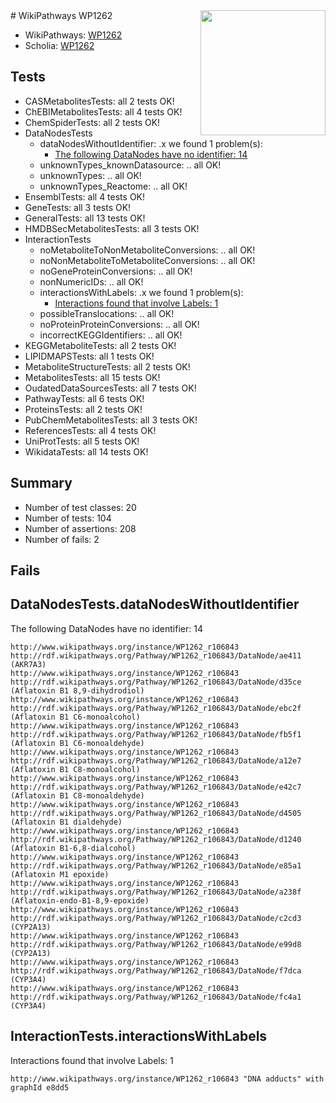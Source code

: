 <img style="float: right; width: 200px" src="https://upload.wikimedia.org/wikipedia/commons/thumb/8/83/Wplogo_with_text_500.png/640px-Wplogo_with_text_500.png" />
# WikiPathways WP1262

* WikiPathways: [WP1262](https://new.wikipathways.org/pathways/WP1262)
* Scholia: [WP1262](https://scholia.toolforge.org/wikipathways/WP1262)
## Tests
* CASMetabolitesTests: all 2 tests OK!
* ChEBIMetabolitesTests: all 4 tests OK!
* ChemSpiderTests: all 2 tests OK!
* DataNodesTests
    * dataNodesWithoutIdentifier: .x we found 1 problem(s):
        * [The following DataNodes have no identifier: 14](#8792c494)
    * unknownTypes_knownDatasource: .. all OK!
    * unknownTypes: .. all OK!
    * unknownTypes_Reactome: .. all OK!
* EnsemblTests: all 4 tests OK!
* GeneTests: all 3 tests OK!
* GeneralTests: all 13 tests OK!
* HMDBSecMetabolitesTests: all 3 tests OK!
* InteractionTests
    * noMetaboliteToNonMetaboliteConversions: .. all OK!
    * noNonMetaboliteToMetaboliteConversions: .. all OK!
    * noGeneProteinConversions: .. all OK!
    * nonNumericIDs: .. all OK!
    * interactionsWithLabels: .x we found 1 problem(s):
        * [Interactions found that involve Labels: 1](#630d2678)
    * possibleTranslocations: .. all OK!
    * noProteinProteinConversions: .. all OK!
    * incorrectKEGGIdentifiers: .. all OK!
* KEGGMetaboliteTests: all 2 tests OK!
* LIPIDMAPSTests: all 1 tests OK!
* MetaboliteStructureTests: all 2 tests OK!
* MetabolitesTests: all 15 tests OK!
* OudatedDataSourcesTests: all 7 tests OK!
* PathwayTests: all 6 tests OK!
* ProteinsTests: all 2 tests OK!
* PubChemMetabolitesTests: all 3 tests OK!
* ReferencesTests: all 4 tests OK!
* UniProtTests: all 5 tests OK!
* WikidataTests: all 14 tests OK!


## Summary

* Number of test classes: 20
* Number of tests: 104
* Number of assertions: 208
* Number of fails: 2

## Fails

<a name="8792c494" />

## DataNodesTests.dataNodesWithoutIdentifier

The following DataNodes have no identifier: 14
```
http://www.wikipathways.org/instance/WP1262_r106843 http://rdf.wikipathways.org/Pathway/WP1262_r106843/DataNode/ae411 (AKR7A3)
http://www.wikipathways.org/instance/WP1262_r106843 http://rdf.wikipathways.org/Pathway/WP1262_r106843/DataNode/d35ce (Aflatoxin B1 8,9-dihydrodiol)
http://www.wikipathways.org/instance/WP1262_r106843 http://rdf.wikipathways.org/Pathway/WP1262_r106843/DataNode/ebc2f (Aflatoxin B1 C6-monoalcohol)
http://www.wikipathways.org/instance/WP1262_r106843 http://rdf.wikipathways.org/Pathway/WP1262_r106843/DataNode/fb5f1 (Aflatoxin B1 C6-monoaldehyde)
http://www.wikipathways.org/instance/WP1262_r106843 http://rdf.wikipathways.org/Pathway/WP1262_r106843/DataNode/a12e7 (Aflatoxin B1 C8-monoalcohol)
http://www.wikipathways.org/instance/WP1262_r106843 http://rdf.wikipathways.org/Pathway/WP1262_r106843/DataNode/e42c7 (Aflatoxin B1 C8-monoaldehyde)
http://www.wikipathways.org/instance/WP1262_r106843 http://rdf.wikipathways.org/Pathway/WP1262_r106843/DataNode/d4505 (Aflatoxin B1 dialdehyde)
http://www.wikipathways.org/instance/WP1262_r106843 http://rdf.wikipathways.org/Pathway/WP1262_r106843/DataNode/d1240 (Aflatoxin B1-6,8-dialcohol)
http://www.wikipathways.org/instance/WP1262_r106843 http://rdf.wikipathways.org/Pathway/WP1262_r106843/DataNode/e85a1 (Aflatoxin M1 epoxide)
http://www.wikipathways.org/instance/WP1262_r106843 http://rdf.wikipathways.org/Pathway/WP1262_r106843/DataNode/a238f (Aflatoxin-endo-B1-8,9-epoxide)
http://www.wikipathways.org/instance/WP1262_r106843 http://rdf.wikipathways.org/Pathway/WP1262_r106843/DataNode/c2cd3 (CYP2A13)
http://www.wikipathways.org/instance/WP1262_r106843 http://rdf.wikipathways.org/Pathway/WP1262_r106843/DataNode/e99d8 (CYP2A13)
http://www.wikipathways.org/instance/WP1262_r106843 http://rdf.wikipathways.org/Pathway/WP1262_r106843/DataNode/f7dca (CYP3A4)
http://www.wikipathways.org/instance/WP1262_r106843 http://rdf.wikipathways.org/Pathway/WP1262_r106843/DataNode/fc4a1 (CYP3A4)
```

<a name="630d2678" />

## InteractionTests.interactionsWithLabels

Interactions found that involve Labels: 1
```
http://www.wikipathways.org/instance/WP1262_r106843 "DNA adducts" with graphId e8dd5
```

